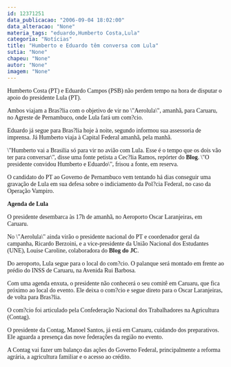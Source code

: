 ```yaml
---
id: 12371251
data_publicacao: "2006-09-04 18:02:00"
data_alteracao: "None"
materia_tags: "eduardo,Humberto Costa,Lula"
categoria: "Notícias"
title: "Humberto e Eduardo têm conversa com Lula"
sutia: "None"
chapeu: "None"
autor: "None"
imagem: "None"
---
```

<p><P><FONT face=Verdana>Humberto Costa (PT) e Eduardo Campos (PSB) não perdem tempo na hora de disputar o apoio do presidente Lula (PT). </FONT></P></p>
<p><P><FONT face=Verdana>Ambos viajam a Bras?lia com o objetivo de vir no \"Aerolula\", amanhã, para Caruaru, no Agreste de Pernambuco, onde Lula fará um com?cio.</FONT></P></p>
<p><P><FONT face=Verdana>Eduardo já segue para Bras?lia hoje à noite, segundo informou sua assessoria de imprensa. Já Humberto viaja à Capital Federal amanhã, pela manhã.</FONT></P></p>
<p><P><FONT face=Verdana>\"Humberto vai a Brasilia só para vir no avião com Lula. Esse é o tempo que os dois vão ter para conversar\", disse uma fonte petista a Cec?lia Ramos, repórter do <B>Blog</B>. \"O presidente convidou Humberto e Eduardo\", frisou a fonte, em reserva.</FONT></P></p>
<p><P><FONT face=Verdana>O candidato do PT ao Governo de Pernambuco vem tentando há dias conseguir uma gravação de Lula em sua defesa&nbsp;sobre o indiciamento da Pol?cia Federal, no caso da Operação Vampiro.</FONT></P><B></p>
<p><P><FONT face=Verdana>Agenda de Lula</FONT></P></B></p>
<p><P><FONT face=Verdana>O presidente desembarca às 17h de amanhã, no Aeroporto Oscar Laranjeiras, em Caruaru. </FONT></P></p>
<p><P><FONT face=Verdana>No \"Aerolula\" ainda virão o presidente nacional do PT e coordenador geral da campanha, Ricardo Berzoini, e a vice-presidente da União Nacional dos Estudantes (UNE), Louise Caroline, colaboradora do <B>Blog do JC</B>. </FONT></P></p>
<p><P><FONT face=Verdana>Do aeroporto, Lula segue para o local do com?cio. O palanque será montado em frente ao prédio do INSS de Caruaru, na Avenida Rui Barbosa. </FONT></P></p>
<p><P><FONT face=Verdana>Com uma agenda enxuta, o presidente não conhecerá o seu comitê em Caruaru, que fica próximo ao local do evento. Ele deixa o com?cio e segue direto para o Oscar Laranjeiras, de volta para Bras?lia. </FONT></P></p>
<p><P><FONT face=Verdana>O com?cio foi articulado pela Confederação Nacional dos Trabalhadores na Agricultura (Contag).</FONT></P></p>
<p><P><FONT face=Verdana>O presidente da Contag, Manoel Santos, já está em Caruaru, cuidando dos preparativos. Ele aguarda a presença das nove federações da região no evento.</FONT></P></p>
<p><P><FONT face=Verdana>A Contag vai fazer um balanço das ações do Governo Federal, principalmente a reforma agrária, a agricultura familiar e o acesso ao crédito. </FONT></P> </p>
